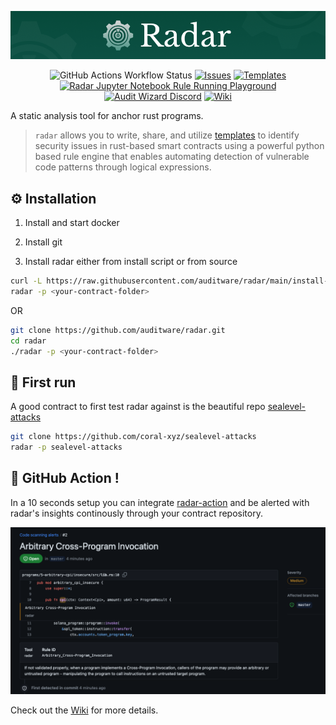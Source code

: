 <p align="center">
  <img src="./static/radar.png" alt="radar">
</p>

<p align="center">
<img alt="GitHub Actions Workflow Status" src="https://img.shields.io/github/actions/workflow/status/auditware/radar/pytest.yml">
<a href="https://github.com/auditware/radar/issues/new/choose"><img alt="Issues" title="Issues" src="https://img.shields.io/github/issues-raw/auditware/radar"></a>
<a href="https://github.com/auditware/radar/tree/main/api/builtin_templates"><img alt="Templates" title="Templates" src="https://img.shields.io/github/directory-file-count/auditware/radar/api/builtin_templates?label=templates"></a>
<a href="https://mybinder.org/v2/gh/auditware/radar/HEAD?labpath=demo.ipynb"><img alt="Radar Jupyter Notebook Rule Running Playground" title="Radar Jupyter Notebook Rule Running Playground" src="https://img.shields.io/badge/launch-notebook-blue?link=https%3A%2F%2Fimg.shields.io%2Fbadge%2Ftext&logo=jupyter"></a>
<a href="https://discord.gg/8PTTMd96p4"><img alt="Audit Wizard Discord" title="Audit Wizard Discord" src="https://img.shields.io/discord/962101971081392128.svg?logo=discord"></a>
<a href="https://github.com/auditware/radar/wiki"><img alt="Wiki" title="Wiki" src="https://img.shields.io/badge/radar-Wiki-blue"></a>
</p>

A static analysis tool for anchor rust programs.

> `radar` allows you to write, share, and utilize [templates](https://github.com/auditware/radar/tree/main/api/builtin_templates) to identify security issues in rust-based smart contracts using a powerful python based rule engine that enables automating detection of vulnerable code patterns through logical expressions.

## ⚙️ Installation

1. Install and start docker

2. Install git

3. Install radar either from install script or from source

```bash
curl -L https://raw.githubusercontent.com/auditware/radar/main/install-radar.sh | bash
radar -p <your-contract-folder>
```

OR

```bash
git clone https://github.com/auditware/radar.git
cd radar
./radar -p <your-contract-folder>
```

## 👀 First run

A good contract to first test radar against is the beautiful repo [sealevel-attacks](https://github.com/coral-xyz/sealevel-attacks)
```bash
git clone https://github.com/coral-xyz/sealevel-attacks
radar -p sealevel-attacks
```

## 🔂 GitHub Action !

In a 10 seconds setup you can integrate [radar-action](https://github.com/Auditware/radar-action) and be alerted with radar's insights continously through your contract repository.

<p>
  <img src="./static/gh-action.png" alt="Radar GitHub Action">
</p>


Check out the [Wiki](https://github.com/auditware/radar/wiki) for more details.